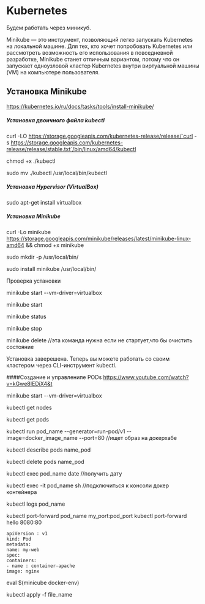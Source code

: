 # Kubernetes

Будем работать через миникуб.

Minikube — это инструмент, позволяющий легко запускать Kubernetes на локальной машине. 
Для тех, кто хочет попробовать Kubernetes или рассмотреть возможность его использования в повседневной разработке, 
Minikube станет отличным вариантом, потому что он запускает одноузловой кластер Kubernetes внутри виртуальной машины (VM) 
на компьютере пользователя.

## Установка Minikube
https://kubernetes.io/ru/docs/tasks/tools/install-minikube/

##### Установка двоичного файла kubectl
curl -LO https://storage.googleapis.com/kubernetes-release/release/`curl -s https://storage.googleapis.com/kubernetes-release/release/stable.txt`/bin/linux/amd64/kubectl

chmod +x ./kubectl

sudo mv ./kubectl /usr/local/bin/kubectl

##### Установка Hypervisor (VirtualBox)

sudo apt-get install virtualbox

##### Установка Minikube
curl -Lo minikube https://storage.googleapis.com/minikube/releases/latest/minikube-linux-amd64 && chmod +x minikube

sudo mkdir -p /usr/local/bin/

sudo install minikube /usr/local/bin/

Проверка установки

minikube start --vm-driver=virtualbox

minikube start

minikube status

minikube stop

minikube delete //эта команда нужна если не стартует,что бы очистить состояние

Установка заверешена. Теперь вы можете работать со своим кластером через CLI-инструмент kubectl.

####Создание и управленипе PODs
https://www.youtube.com/watch?v=kGwe8IEDiX4&t

minikube start --vm-driver=virtualbox

kubectl get nodes

kubectl get pods

kubectl run pod_name --generator=run-pod/v1 --image=docker_image_name --port=80  //ищет образ на докерхабе

kubectl describe pods name_pod

kubectl delete pods name_pod

kubectl exec pod_name date //получить дату 

kubectl exec -it pod_name sh //подключиться к консоли докер контейнера

kubectl logs pod_name 

kubectl port-forward pod_name my_port:pod_port
kubectl port-forward hello 8080:80

````
apiVersion : v1
kind: Pod
metadata:
name: my-web
spec:
containers:
- name : container-apache
image: nginx
````

eval $(minicube docker-env)

kubectl apply -f file_name 
  





